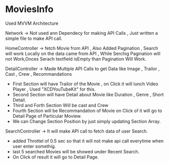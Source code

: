 # MoviesInfo

Used MVVM Architecture

Network -> Not used ann Dependecy for making API Calls , Just written a simple file to make API call.

HomeController -> fetch Movie from API , Also Added Pagination , Search will work Locally on the data came from API , While Serchig Pagination will not Work,Onces Serach textfield isEmpty than Pagination Will Work.

DetailController -> Made Multiple API Calls to get Data like Image , Trailor , Cast , Crew , Recommandations
- First Section will have Trailor of the Movie , on Click it will lunch Video Player , Used "XCDYouTubeKit" for this.
- Second Section will have Detail about Movie like Duration , Genre , Short Detail.
- Third and Forth Section Will be cast and Crew
- Fourth Section will be Recommandation of Movie on Click of it will go to Detail Page of Particular Moview.
- We can Change Section Position by just simply updating Section Array.

SearchController -> It will make API call to fetch data of user Search.
- added Throttel of 0.5 sec so that it will not make api call everytime when user enter somethig.
- last 5 searched Movies will be showed under Recent Search.
- On Click of result it will go to Detail Page.

